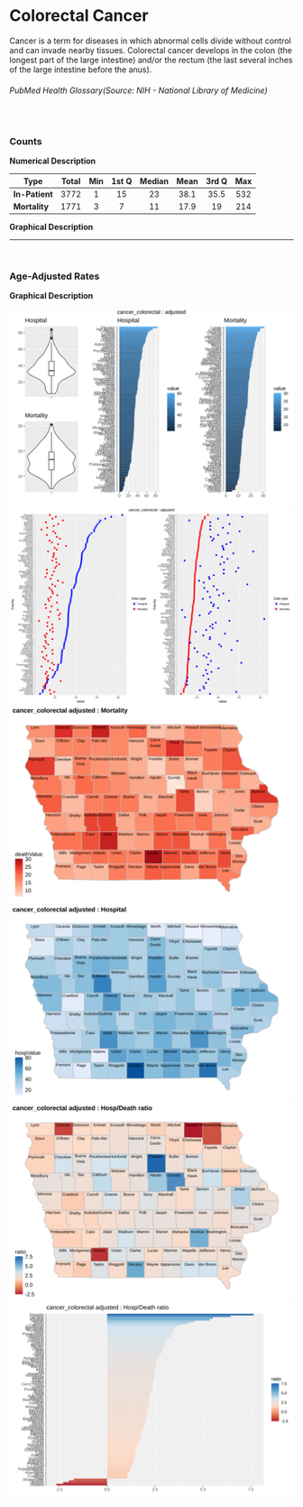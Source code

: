 # Colorectal Cancer

Cancer is a term for diseases in which abnormal cells divide without control and can invade nearby tissues. Colorectal cancer develops in the colon (the longest part of the large intestine) and/or the rectum (the last several inches of the large intestine before the anus).
###### PubMed Health Glossary(Source: NIH - National Library of Medicine)
<br>

### Counts

**Numerical Description**

Type | Total | Min | 1st Q | Median | Mean | 3rd Q | Max
---| :---: | :---: | :---: | :---: | :---: | :---: | :---:
**In-Patient** | 3772 | 1 | 15 | 23 | 38.1 | 35.5 | 532
**Mortality** | 1771 | 3 | 7 | 11 | 17.9 | 19 | 214

**Graphical Description**

[](cancer_colorectal_count_grid.svg)


***

<br>

### Age-Adjusted Rates

**Graphical Description**

![](/images/cancer_colorectal_adjusted_grid.svg)
![](/images/cancer_colorectal_adjusted_dotplots.svg)
![](/images/cancer_colorectal_adjusted_dmap.svg)
![](/images/cancer_colorectal_adjusted_hmap.svg)
![](/images/cancer_colorectal_adjusted_rmap.svg)
![](/images/cancer_colorectal_adjusted_ratiobar.svg)
